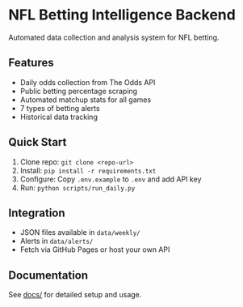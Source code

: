 # NFL Betting Intelligence Backend

Automated data collection and analysis system for NFL betting.

## Features
- Daily odds collection from The Odds API
- Public betting percentage scraping
- Automated matchup stats for all games
- 7 types of betting alerts
- Historical data tracking

## Quick Start
1. Clone repo: `git clone <repo-url>`
2. Install: `pip install -r requirements.txt`
3. Configure: Copy `.env.example` to `.env` and add API key
4. Run: `python scripts/run_daily.py`

## Integration
- JSON files available in `data/weekly/`
- Alerts in `data/alerts/`
- Fetch via GitHub Pages or host your own API

## Documentation
See [docs/](docs/) for detailed setup and usage.